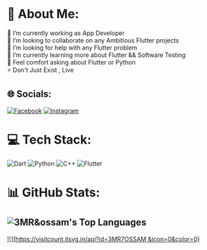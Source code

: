 # 💫 About Me:
🔭 I’m currently working as App Developer<br>👯 I’m looking to collaborate on any Ambitious Flutter projects <br>🤝 I’m looking for help with any Flutter problem<br>🌱 I’m currently learning more about Flutter && Software Testing<br>💬 Feel comfort asking about Flutter or Python <br>⚡ Don't Just Exist , Live 


## 🌐 Socials:
[![Facebook](https://img.shields.io/badge/Facebook-%231877F2.svg?logo=Facebook&logoColor=white)](https://facebook.com/amr.hossam.146612) [![Instagram](https://img.shields.io/badge/Instagram-%23E4405F.svg?logo=Instagram&logoColor=white)](https://instagram.com/3mro7ossam) 

# 💻 Tech Stack:
![Dart](https://img.shields.io/badge/dart-%230175C2.svg?style=for-the-badge&logo=dart&logoColor=white) ![Python](https://img.shields.io/badge/python-3670A0?style=for-the-badge&logo=python&logoColor=ffdd54) ![C++](https://img.shields.io/badge/c++-%2300599C.svg?style=for-the-badge&logo=c%2B%2B&logoColor=white) ![Flutter](https://img.shields.io/badge/Flutter-%2302569B.svg?style=for-the-badge&logo=Flutter&logoColor=white)
# 📊 GitHub Stats:
![3MR&ossam's Top Languages](https://github-readme-stats.vercel.app/api/top-langs/?username=3MR&ossam&theme=vue-dark&show_icons=true&hide_border=true&layout=compact)
---
[![](https://visitcount.itsvg.in/api?id=3MR7OSSAM &icon=0&color=0)](https://visitcount.itsvg.in)

<!-- Proudly created with GPRM ( https://gprm.itsvg.in ) -->
